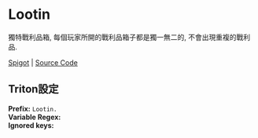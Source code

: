# Lootin

獨特戰利品箱, 每個玩家所開的戰利品箱子都是獨一無二的, 不會出現重複的戰利品.

[Spigot](https://www.spigotmc.org/resources/lootin-1-14-1-16-no-more-already-looted-chests.90453/) | [Source Code](https://github.com/sachingorkar102/Lootin)

## Triton設定

**Prefix:** `Lootin.`  
**Variable Regex:** ` `  
**Ignored keys:**

```

```
